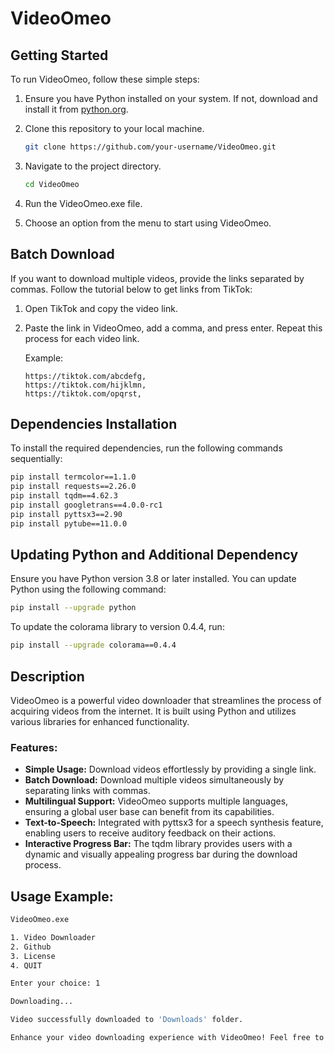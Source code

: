 # VideoOmeo

## Getting Started

To run VideoOmeo, follow these simple steps:

1. Ensure you have Python installed on your system. If not, download and install it from [python.org](https://www.python.org/downloads/).

2. Clone this repository to your local machine.

    ```bash
    git clone https://github.com/your-username/VideoOmeo.git
    ```

3. Navigate to the project directory.

    ```bash
    cd VideoOmeo
    ```

4. Run the VideoOmeo.exe file.

5. Choose an option from the menu to start using VideoOmeo.

## Batch Download

If you want to download multiple videos, provide the links separated by commas. Follow the tutorial below to get links from TikTok:

1. Open TikTok and copy the video link.

2. Paste the link in VideoOmeo, add a comma, and press enter. Repeat this process for each video link.

    Example:
    ```
    https://tiktok.com/abcdefg,
    https://tiktok.com/hijklmn,
    https://tiktok.com/opqrst,
    ```

## Dependencies Installation

To install the required dependencies, run the following commands sequentially:

```bash
pip install termcolor==1.1.0
pip install requests==2.26.0
pip install tqdm==4.62.3
pip install googletrans==4.0.0-rc1
pip install pyttsx3==2.90
pip install pytube==11.0.0
```

## Updating Python and Additional Dependency

Ensure you have Python version 3.8 or later installed. You can update Python using the following command:

```bash
pip install --upgrade python
```

To update the colorama library to version 0.4.4, run:

```bash
pip install --upgrade colorama==0.4.4
```

## Description

VideoOmeo is a powerful video downloader that streamlines the process of acquiring videos from the internet. It is built using Python and utilizes various libraries for enhanced functionality.

### Features:

- **Simple Usage:** Download videos effortlessly by providing a single link.
- **Batch Download:** Download multiple videos simultaneously by separating links with commas.
- **Multilingual Support:** VideoOmeo supports multiple languages, ensuring a global user base can benefit from its capabilities.
- **Text-to-Speech:** Integrated with pyttsx3 for a speech synthesis feature, enabling users to receive auditory feedback on their actions.
- **Interactive Progress Bar:** The tqdm library provides users with a dynamic and visually appealing progress bar during the download process.

## Usage Example:

```bash
VideoOmeo.exe

1. Video Downloader
2. Github
3. License
4. QUIT

Enter your choice: 1

Downloading...

Video successfully downloaded to 'Downloads' folder.

Enhance your video downloading experience with VideoOmeo! Feel free to contribute and make the tool even more robust.
```
